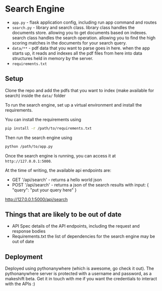 # Search Engine


- `app.py` - flask application config, including run app command and routes
- `search.py` - library and search class. library class handles the documents store. allowing you to get documents based on indexes. search class handles the search operation. allowing you to find the high scoring matches in the documents for your search query.
- `data/**` - pdf data that you want to parse goes in here. when the app starts up, it reads and indexes all the pdf files from here into data structures held in memory by the server.
- `requirements.txt`

## Setup

Clone the repo and add the pdfs that you want to index (make available for search) inside the `data/` folder

To run the search engine, set up a virtual environment and install the requirements.

You can install the requirements using

```bash
pip install -r /path/to/requirements.txt
```

Then run the search engine using

```bash
python /path/to/app.py
```

Once the search engine is running, you can access it at `http://127.0.0.1:5000`.

At the time of writing, the available api endpoints are:
- GET '/api/search' - returns a hello world json
- POST '/api/search' - returns a json of the search results with input: { "query": "put your query here" }

http://127.0.0.1:5000/api/search


## Things that are likely to be out of date

- API Spec details of the API endpoints, including the request and response bodies
- Requirements.txt the list of dependencies for the search engine may be out of date

## Deployment

Deployed using pythonanywhere (which is awesome, go check it out). The pythonanywhere server is protected with a username and password, as a makeshift beta. Get it in touch with me if you want the credentials to interact with the APIs :) 
